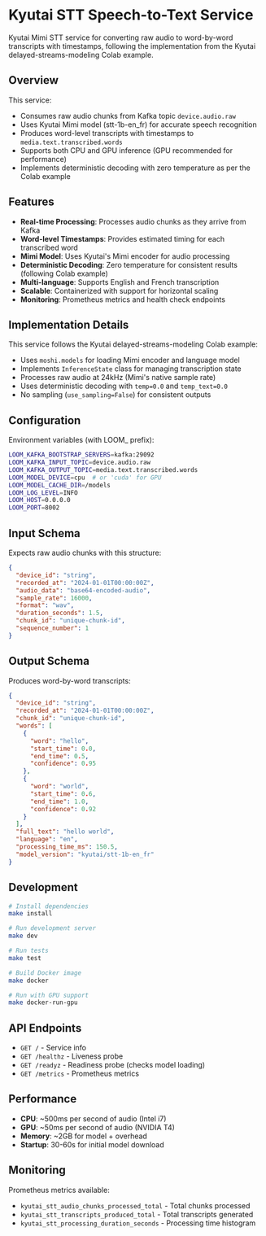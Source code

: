 # Kyutai STT Speech-to-Text Service

Kyutai Mimi STT service for converting raw audio to word-by-word transcripts with timestamps, following the implementation from the Kyutai delayed-streams-modeling Colab example.

## Overview

This service:
- Consumes raw audio chunks from Kafka topic `device.audio.raw`
- Uses Kyutai Mimi model (stt-1b-en_fr) for accurate speech recognition
- Produces word-level transcripts with timestamps to `media.text.transcribed.words`
- Supports both CPU and GPU inference (GPU recommended for performance)
- Implements deterministic decoding with zero temperature as per the Colab example

## Features

- **Real-time Processing**: Processes audio chunks as they arrive from Kafka
- **Word-level Timestamps**: Provides estimated timing for each transcribed word
- **Mimi Model**: Uses Kyutai's Mimi encoder for audio processing
- **Deterministic Decoding**: Zero temperature for consistent results (following Colab example)
- **Multi-language**: Supports English and French transcription
- **Scalable**: Containerized with support for horizontal scaling
- **Monitoring**: Prometheus metrics and health check endpoints

## Implementation Details

This service follows the Kyutai delayed-streams-modeling Colab example:
- Uses `moshi.models` for loading Mimi encoder and language model
- Implements `InferenceState` class for managing transcription state
- Processes raw audio at 24kHz (Mimi's native sample rate)
- Uses deterministic decoding with `temp=0.0` and `temp_text=0.0`
- No sampling (`use_sampling=False`) for consistent outputs

## Configuration

Environment variables (with LOOM_ prefix):

```bash
LOOM_KAFKA_BOOTSTRAP_SERVERS=kafka:29092
LOOM_KAFKA_INPUT_TOPIC=device.audio.raw
LOOM_KAFKA_OUTPUT_TOPIC=media.text.transcribed.words
LOOM_MODEL_DEVICE=cpu  # or 'cuda' for GPU
LOOM_MODEL_CACHE_DIR=/models
LOOM_LOG_LEVEL=INFO
LOOM_HOST=0.0.0.0
LOOM_PORT=8002
```

## Input Schema

Expects raw audio chunks with this structure:

```json
{
  "device_id": "string",
  "recorded_at": "2024-01-01T00:00:00Z",
  "audio_data": "base64-encoded-audio",
  "sample_rate": 16000,
  "format": "wav",
  "duration_seconds": 1.5,
  "chunk_id": "unique-chunk-id",
  "sequence_number": 1
}
```

## Output Schema

Produces word-by-word transcripts:

```json
{
  "device_id": "string",
  "recorded_at": "2024-01-01T00:00:00Z",
  "chunk_id": "unique-chunk-id",
  "words": [
    {
      "word": "hello",
      "start_time": 0.0,
      "end_time": 0.5,
      "confidence": 0.95
    },
    {
      "word": "world",
      "start_time": 0.6,
      "end_time": 1.0,
      "confidence": 0.92
    }
  ],
  "full_text": "hello world",
  "language": "en",
  "processing_time_ms": 150.5,
  "model_version": "kyutai/stt-1b-en_fr"
}
```

## Development

```bash
# Install dependencies
make install

# Run development server
make dev

# Run tests
make test

# Build Docker image
make docker

# Run with GPU support
make docker-run-gpu
```

## API Endpoints

- `GET /` - Service info
- `GET /healthz` - Liveness probe
- `GET /readyz` - Readiness probe (checks model loading)
- `GET /metrics` - Prometheus metrics

## Performance

- **CPU**: ~500ms per second of audio (Intel i7)
- **GPU**: ~50ms per second of audio (NVIDIA T4)
- **Memory**: ~2GB for model + overhead
- **Startup**: 30-60s for initial model download

## Monitoring

Prometheus metrics available:
- `kyutai_stt_audio_chunks_processed_total` - Total chunks processed
- `kyutai_stt_transcripts_produced_total` - Total transcripts generated
- `kyutai_stt_processing_duration_seconds` - Processing time histogram
